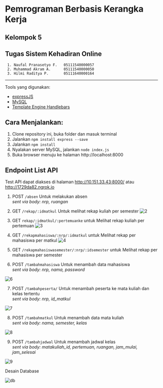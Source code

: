 # Pemrograman Berbasis Kerangka Kerja
## Kelompok 5
## Tugas Sistem Kehadiran Online

     1. Naufal Pranasetyo F.   05111540000057
     2. Muhammad Akram A.      05111540000050
     3. Hilmi Raditya P.       05111640000164
    
---

Tools yang digunakan: 
- [expressJS](https://expressjs.com/)
- [MySQL](https://www.mysql.com/) 
- [Template Engine Handlebars](https://www.npmjs.com/package/express-handlebars)
   
## Cara Menjalankan:
1. Clone repository ini, buka folder dan masuk terminal
2. Jalankan `npm install express --save`
3. Jalankan `npm install`
4. Nyalakan server MySQL, jalankan `node index.js`
5. Buka browser menuju ke halaman http://localhost:8000


## Endpoint List API
Test API dapat diakses di halaman http://10.151.33.43:8000/ atau http://1729da82.ngrok.io
1. POST `/absen` Untuk melakukan absen  
*sent via body: nrp, ruangan*

2. GET `/rekap/:idmatkul` Untuk melihat rekap kuliah per semester
![2](img/2.jpg)

3. GET `rekap/:idmatkul/:pertemuanke` untuk Melihat rekap kuliah per pertemuan
![3](img/3.jpg)

4. GET `/rekapmahasiswa/:nrp/:idmatkul` untuk Melihat rekap per mahasiswa per matkul
![4](img/4.jpg)

5. GET `/rekapmahasiswasemester/:nrp/:idsemester` untuk Melihat rekap per mahasiswa per semester 

6. POST `/tambahmahasiswa` Untuk menambah data mahasiswa  
*sent via body: nrp, nama, password*

![6](img/6.jpg)


7. POST `/tambahpeserta/` Untuk menambah peserta ke mata kuliah dan kelas tertentu  
*sent via body: nrp, id_matkul*

![7](img/7.jpg)

8. POST `/tambahmatkul` Untuk menambah data mata kuliah  
*sent via body: nama, semester, kelas*

![8](img/8.jpg)

9. POST `/tambahjadwal` Untuk menambah jadwal kelas  
*sent via body: matakuliah_id, pertemuan, ruangan, jam_mulai, jam_selesai*

![9](img/9.jpg)

Desain Database

![db](Database.png)


